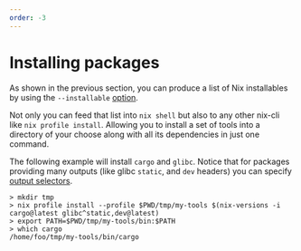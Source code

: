 ```yaml
---
order: -3
---
```


# Installing packages

As shown in the previous section, you can produce a list of Nix installables by using the `--installable` [option](getting-started/cli-help.html).

Not only you can feed that list into `nix shell` but also to any other nix-cli like `nix profile install`.
Allowing you to install a set of tools into a directory of your choose along with all its dependencies in just one command.


The following example will install `cargo` and `glibc`. Notice that for packages providing many outputs (like glibc `static`, and `dev` headers)
you can specify [output selectors](https://nix.dev/manual/nix/2.18/command-ref/new-cli/nix.html?highlight=installable#derivation-output-selection).


```shell
> mkdir tmp
> nix profile install --profile $PWD/tmp/my-tools $(nix-versions -i cargo@latest glibc^static,dev@latest)
> export PATH=$PWD/tmp/my-tools/bin:$PATH
> which cargo
/home/foo/tmp/my-tools/bin/cargo
```
